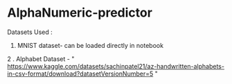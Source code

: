 # AlphaNumeric-predictor

Datasets Used :
1. MNIST dataset- can be loaded directly in notebook

2 . Alphabet Dataset - " https://www.kaggle.com/datasets/sachinpatel21/az-handwritten-alphabets-in-csv-format/download?datasetVersionNumber=5 "
